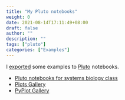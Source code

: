 ```yaml
---
title: "My Pluto notebooks"
weight: 0
date: 2021-08-14T17:11:49+08:00
draft: false
author: ""
description: ""
tags: ["pluto"]
categories: ["Examples"]
---
```


I [exported](https://github.com/NTUMitoLab/pluto-export-template) some examples to [Pluto](https://github.com/fonsp/Pluto.jl) notebooks.

<!--more-->

- [Pluto notebooks for systems biology class](https://github.com/sosiristseng/pluto-notebooks)
- [Plots Gallery](https://sosiristseng.github.io/plotsgallery-pluto/)
- [PyPlot Gallery](https://sosiristseng.github.io/pyplot-pluto/)
